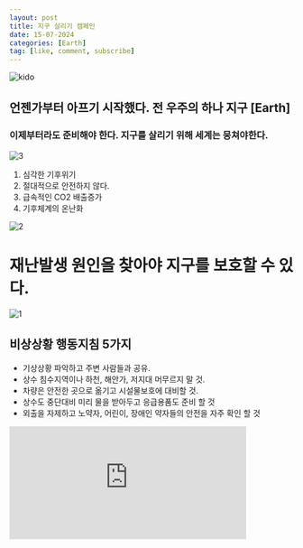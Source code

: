 ```yaml
---
layout: post
title: 지구 살리기 캠페인
date: 15-07-2024
categories: [Earth]
tag: [like, comment, subscribe]
---
```


![kido](https://hits.seeyoufarm.com/api/count/incr/badge.svg?url=https%3A%2F%2Fgithub.com%2Fsyskido%2Fhit-counter&count_bg=%2379C83D&title_bg=%23555555&icon=accusoft.svg&icon_color=%23E7E7E7&title=나령윤기도&edge_flat=false)


## 언젠가부터 아프기 시작했다. 전 우주의 하나 지구 [Earth]

### 이제부터라도 준비해야 한다. 지구를 살리기 위해 세계는 뭉쳐야한다.

![3](https://github.com/user-attachments/assets/ed00fe52-69b6-4be9-828e-547b7da520fc)


1. 심각한 기후위기
2. 절대적으로 안전하지 않다.
3. 급속적인 CO2 배출증가
4. 기후체계의 온난화


![2](https://github.com/user-attachments/assets/2c28a71e-ebcf-42ad-95f2-282350db4bd1)



# 재난발생 원인을 찾아야 지구를 보호할 수 있다.

![1](https://github.com/user-attachments/assets/e8d3cce7-bb15-4b79-b432-62252f4d2987)


## 비상상황 행동지침 5가지
- 기상상황 파악하고 주변 사람들과 공유.
- 상수 침수지역이나 하천, 해안가, 저지대 머무르지 말 것.
- 차량은 안전한 곳으로 옮기고 시설물보호에 대비할 것.
- 상수도 중단대비 미리 물을 받아두고 응급용품도 준비 할 것
- 외출을 자제하고 노약자, 어린이, 장애인 약자들의 안전을 자주 확인 할 것

<iframe width="420" height="200" src="https://www.youtube.com/embed/qmedNHwijbM" title="[송년기획 ⑦] 역대급 폭염에 기습 한파…제주 이상기후" frameborder="0" allow="accelerometer; autoplay; clipboard-write; encrypted-media; gyroscope; picture-in-picture; web-share" referrerpolicy="strict-origin-when-cross-origin" allowfullscreen></iframe>

<script src="https://utteranc.es/client.js"
        repo="syskido/syskido.github.io"
        issue-term="pathname"
        theme="github-dark-orange"
        crossorigin="anonymous"
        async>
</script>        
        
        
        
        


